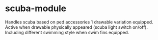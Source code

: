 # scuba-module
Handles scuba based on ped accessories 1 drawable variation equipped.
Active when drawable physically appeared (scuba light switch on/off).
Including different swimming style when swim fins equipped.